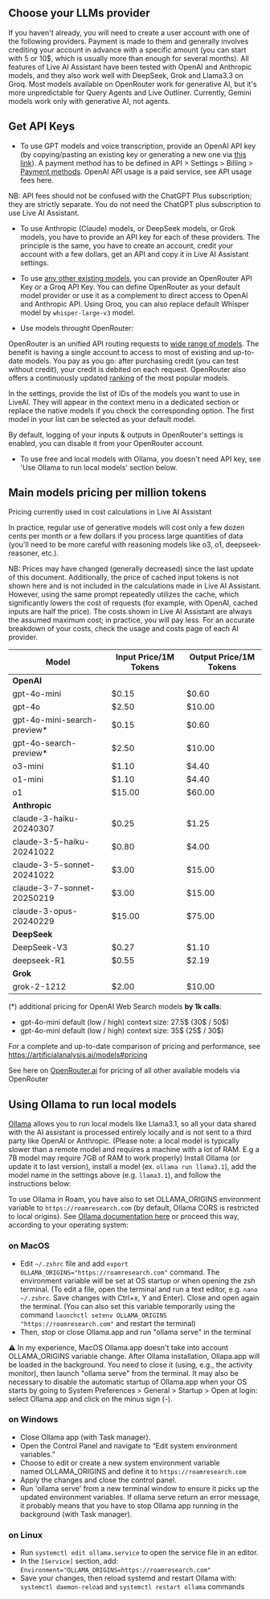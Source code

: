 ## Choose your LLMs provider

If you haven't already, you will need to create a user account with one of the following providers. Payment is made to them and generally involves crediting your account in advance with a specific amount (you can start with 5 or 10$, which is usually more than enough for several months).
All features of Live AI Assistant have been tested with OpenAI and Anthropic models, and they also work well with DeepSeek, Grok and Llama3.3 on Groq. Most models available on OpenRouter work for generative AI, but it's more unpredictable for Query Agents and Live Outliner. Currently, Gemini models work only with generative AI, not agents.

## Get API Keys

- To use GPT models and voice transcription, provide an OpenAI API key (by copying/pasting an existing key or generating a new one via [this link](https://platform.openai.com/api-keys)). A payment method has to be defined in API > Settings > Billing > [Payment methods](https://platform.openai.com/account/billing/payment-methods). OpenAI API usage is a paid service, see API usage fees here.

NB: API fees should not be confused with the ChatGPT Plus subscription; they are strictly separate. You do not need the ChatGPT plus subscription to use Live AI Assistant.

- To use Anthropic (Claude) models, or DeepSeek models, or Grok models, you have to provide an API key for each of these providers. The principle is the same, you have to create an account, credit your account with a few dollars, get an API and copy it in Live AI Assistant settings.

- To use [any other existing models](https://openrouter.ai/docs#models), you can provide an OpenRouter API Key or a Groq API Key. You can define OpenRouter as your default model provider or use it as a complement to direct access to OpenAI and Anthropic API. Using Groq, you can also replace default Whisper model by `whisper-large-v3` model.

- Use models throught OpenRouter:

OpenRouter is an unified API routing requests to [wide range of models](https://openrouter.ai/docs#models). The benefit is having a single account to access to most of existing and up-to-date models. You pay as you go: after purchasing credit (you can test without credit), your credit is debited on each request. OpenRouter also offers a continuously updated [ranking](https://openrouter.ai/rankings) of the most popular models.

In the settings, provide the list of IDs of the models you want to use in LiveAI. They will appear in the context menu in a dedicated section or replace the native models if you check the corresponding option. The first model in your list can be selected as your default model.

By default, logging of your inputs & outputs in OpenRouter's settings is enabled, you can disable it from your OpenRouter account.

- To use free and local models with Ollama, you doesn't need API key, see 'Use Ollama to run local models' section below.

## Main models pricing per million tokens

Pricing currently used in cost calculations in Live AI Assistant

In practice, regular use of generative models will cost only a few dozen cents per month or a few dollars if you process large quantities of data (you'll need to be more careful with reasoning models like o3, o1, deepseek-reasoner, etc.).

NB: Prices may have changed (generally decreased) since the last update of this document. Additionally, the price of cached input tokens is not shown here and is not included in the calculations made in Live AI Assistant. However, using the same prompt repeatedly utilizes the cache, which significantly lowers the cost of requests (for example, with OpenAI, cached inputs are half the price). The costs shown in Live AI Assistant are always the assumed maximum cost; in practice, you will pay less. For an accurate breakdown of your costs, check the usage and costs page of each AI provider.

| **Model**                    | **Input** Price/1M Tokens | **Output** Price/1M Tokens |
| ---------------------------- | ------------------------- | -------------------------- |
| **OpenAI**                   |                           |                            |
| gpt-4o-mini                  | $0.15                     | $0.60                      |
| gpt-4o                       | $2.50                     | $10.00                     |
| gpt-4o-mini-search-preview\* | $0.15                     | $0.60                      |
| gpt-4o-search-preview\*      | $2.50                     | $10.00                     |
| o3-mini                      | $1.10                     | $4.40                      |
| o1-mini                      | $1.10                     | $4.40                      |
| o1                           | $15.00                    | $60.00                     |
| **Anthropic**                |                           |                            |
| claude-3-haiku-20240307      | $0.25                     | $1.25                      |
| claude-3-5-haiku-20241022    | $0.80                     | $4.00                      |
| claude-3-5-sonnet-20241022   | $3.00                     | $15.00                     |
| claude-3-7-sonnet-20250219   | $3.00                     | $15.00                     |
| claude-3-opus-20240229       | $15.00                    | $75.00                     |
| **DeepSeek**                 |                           |                            |
| DeepSeek-V3                  | $0.27                     | $1.10                      |
| deepseek-R1                  | $0.55                     | $2.19                      |
| **Grok**                     |                           |                            |
| grok-2-1212                  | $2.00                     | $10.00                     |

(\*) additional pricing for OpenAI Web Search models **by 1k calls**:

- gpt-4o-mini default (low / high) context size: 27.5$ (30$ / 50$)
- gpt-4o-mini default (low / high) context size: 35$ (25$ / 30$)

For a complete and up-to-date comparison of pricing and performance, see https://artificialanalysis.ai/models#pricing

See here on [OpenRouter.ai](https://openrouter.ai/models?order=pricing-low-to-high) for pricing of all other available models via OpenRouter

## Using Ollama to run local models

[Ollama](https://ollama.com/) allows you to run local models like Llama3.1, so all your data shared with the AI assistant is processed entirely locally and is not sent to a third party like OpenAI or Anthropic. (Please note: a local model is typically slower than a remote model and requires a machine with a lot of RAM. E.g a 7B model may require 7GB of RAM to work properly)
Install Ollama (or update it to last version), install a model (ex. `ollama run llama3.1`), add the model name in the settings above (e.g. `llama3.1`), and follow the instructions below:

To use Ollama in Roam, you have also to set OLLAMA_ORIGINS environment variable to `https://roamresearch.com` (by default, Ollama CORS is restricted to local origins). See [Ollama documentation here](https://github.com/ollama/ollama/blob/main/docs/faq.md#how-do-i-configure-ollama-server) or proceed this way, according to your operating system:

### on MacOS

- Edit `~/.zshrc` file and add `export OLLAMA_ORIGINS="https://roamresearch.com"` command. The environment variable will be set at OS startup or when opening the zsh terminal. (To edit a file, open the terminal and run a text editor, e.g. `nano ~/.zshrc`. Save changes with Ctrl+x, Y and Enter). Close and open again the terminal. (You can also set this variable temporarily using the command `launchctl setenv OLLAMA_ORIGINS "https://roamresearch.com"` and restart the terminal)
- Then, stop or close Ollama.app and run "ollama serve" in the terminal

⚠️ In my experience, MacOS Ollama.app doesn't take into account OLLAMA_ORIGINS variable change. After Ollama installation, Ollapa.app will be loaded in the background. You need to close it (using, e.g., the activity monitor), then launch "ollama serve" from the terminal. It may also be necessary to disable the automatic startup of Ollama.app when your OS starts by going to System Preferences > General > Startup > Open at login: select Ollama.app and click on the minus sign (-).

### on Windows

- Close Ollama app (with Task manager).
- Open the Control Panel and navigate to “Edit system environment variables.”
- Choose to edit or create a new system environment variable named OLLAMA_ORIGINS and define it to `https://roamresearch.com`
- Apply the changes and close the control panel.
- Run 'ollama serve' from a new terminal window to ensure it picks up the updated environment variables. If ollama serve return an error message, it probably means that you have to stop Ollama app running in the background (with Task manager).

### on Linux

- Run `systemctl edit ollama.service` to open the service file in an editor.
- In the `[Service]` section, add: `Environment="OLLAMA_ORIGINS=https://roamresearch.com"`
- Save your changes, then reload systemd and restart Ollama with: `systemctl daemon-reload` and `systemctl restart ollama` commands
